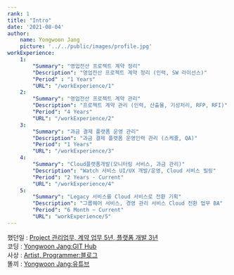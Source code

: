 ```yaml
---
rank: 1
title: "Intro" 
date: '2021-08-04'
author:
    name: Yongwoon Jang
    picture: '../../public/images/profile.jpg'
workExperience:
    1:
        "Summary": "영업전산 프로젝트 계약 정리"
        "Description": "영업전산 프로젝트 계약 정리 (인력, SW 라이선스)"
        "Period" : "1 Years"
        "URL": "/workExperience/1"
    2:
        "Summary": "영업전산 프로젝트 계약 관리"
        "Description": "프로젝트 계약 관리 (인력, 산출물, 기성처리, RFP, RFI)"
        "Period": "4 Years"
        "URL": "/workExperience/2"
    3:
        "Summary": "과금 결제 플랫폼 운영 관리"
        "Description": "과금 결제 플랫폼 운영인력 관리 (스케줄, QA)"
        "Period": "1 Years"
        "URL": "/workExperience/3"
    4:
        "Summary": "Cloud플랫폼개발(모니터링 서비스, 과금 관리)"
        "Description": "Watch 서비스 UI/UX 개발/운영, Cloud 서비스 빌링"
        "Period": "2 Years - Current"
        "URL": "/workExperience/4"
    5:
        "Summary": "Legacy 서비스를 Cloud 서비스로 전환 기획"
        "Description": "그룹웨어 서비스, 경영 관리 서비스 Cloud 전환 업무 BA" 
        "Period": "6 Month ~ Current"
        "URL": "workExperience/5"
---
```


했던일 : <a href="/posts/profile-mgmt"> Project 관리업무, 계약 업무 5년, 플랫폼 개발 3년</a><br />
코딩 : <a href="https://github.com/YongwoonJang">Yongwoon Jang:GIT Hub</a><br/>
사상 : <a href="https://blog.naver.com/jyy3k">Artist, Programmer:블로그</a><br/> 
똘끼 : <a href="https://www.youtube.com/channel/UCCBDNHHeeh5FZX3ZnJ1VDcg">Yongwoon Jang:유튜브</a><br/>
